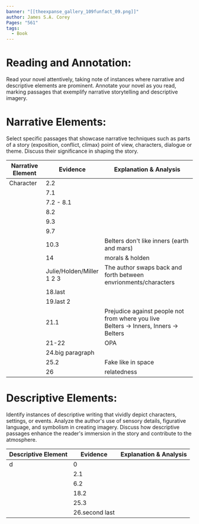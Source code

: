 ```yaml
---
banner: "[[theexpanse_gallery_109funfact_09.png]]"
author: James S.A. Corey
Pages: "561"
tags:
  - Book
---
```


# Reading and Annotation:
Read your novel attentively, taking note of instances where narrative and descriptive elements are prominent. Annotate your novel as you read, marking passages that exemplify narrative storytelling and descriptive imagery.

# Narrative Elements:
Select specific passages that showcase narrative techniques such as parts of a story (exposition, conflict, climax) point of view, characters, dialogue or theme. Discuss their significance in shaping the story.


| Narrative  Element | Evidence                                        | Explanation & Analysis                                                                   |
| ------------------ | ----------------------------------------------- | ---------------------------------------------------------------------------------------- |
| Character          | 2.2                                             |                                                                                          |
|                    | 7.1                                             |                                                                                          |
|                    | 7.2 - 8.1                                       |                                                                                          |
|                    | 8.2                                             |                                                                                          |
|                    | 9.3                                             |                                                                                          |
|                    | 9.7                                             |                                                                                          |
|                    | 10.3                                            | Belters don't like inners (earth and mars)                                               |
|                    | 14                                              | morals & holden                                                                          |
|                    | Julie/Holden/Miller<br>1         2            3 | The author swaps back and forth between envrionments/characters                          |
|                    | 18.last                                         |                                                                                          |
|                    | 19.last 2                                       |                                                                                          |
|                    | 21.1                                            | Prejudice against people not from where you live<br>Belters -> Inners, Inners -> Belters |
|                    | 21-22                                           | OPA                                                                                      |
|                    | 24.big paragraph                                |                                                                                          |
|                    | 25.2                                            | Fake like in space                                                                       |
|                    | 26                                              | relatedness                                                                              |

# Descriptive Elements:
Identify instances of descriptive writing that vividly depict characters, settings, or events.
Analyze the author's use of sensory details, figurative language, and symbolism in creating
imagery. Discuss how descriptive passages enhance the reader's immersion in the story and
contribute to the atmosphere.

| Descriptive  Element | Evidence       | Explanation & Analysis |
| -------------------- | -------------- | ---------------------- |
| d                    | 0              |                        |
|                      | 2.1            |                        |
|                      | 6.2            |                        |
|                      | 18.2           |                        |
|                      | 25.3           |                        |
|                      | 26.second last |                        |
